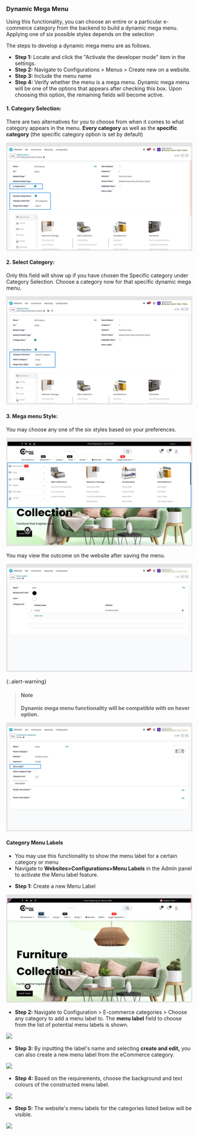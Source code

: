 
### Dynamic Mega Menu


Using this functionality, you can choose an entire or a particular e-commerce category from the backend to build a dynamic mega menu. Applying one of six possible styles depends on the selection


The steps to develop a dynamic mega menu are as follows.


* **Step 1:** Locate and click the "Activate the developer mode" item in the settings.
* **Step 2:** Navigate to Configurations > Menus > Create new on a website.
* **Step 3:** Include the menu name
* **Step 4:** Verify whether the menu is a mega menu. Dynamic mega menu will be one of the options that appears after checking this box. Upon choosing this option, the remaining fields will become active.

#### 1. Category Selection:
There are two alternatives for you to choose from when it comes to what category appears in the menu. **Every category** as well as the **specific category** (the specific category option is set by default)



![](./images/dmm1.png)

#### 2. Select Category:
Only this field will show up if you have chosen the Specific category under Category Selection. Choose a category now for that specific dynamic mega menu.

![](./images/dmm2.png)


#### 3. Mega menu Style:
You may choose any one of the six styles based on your preferences. 

![](./images/dmm3.png)

You may view the outcome on the website after saving the menu.

![](./images/dmm4.png)

{:.alert-warning}
>#### Note
> **Dynamic mega menu functionality will be compatible with on hover option.**
>

![](./images/dmm5.png)

#### Category Menu Labels

 - You may use this functionality to show the menu label for a certain category or menu
 - Navigate to **Websites>Configurations>Menu Labels** in the Admin panel to activate the Menu label feature.



* **Step 1:** Create a new Menu Label

![](./images/dmm6.png)

* **Step 2:** Navigate to Configuration > E-commerce categories > Choose any category to add a menu label to. The **menu label** field to choose from the list of potential menu labels is shown.


![](./images/dmm7.png)

* **Step 3:** By inputting the label's name and selecting **create and edit,** you can also create a new menu label from the eCommerce category.


![](./images/dmm8.png)

* **Step 4:** Based on the requirements, choose the background and text colours of the constructed menu label.

![](./images/dmm9.png)

* **Step 5:** The website's menu labels for the categories listed below will be visible.

![](./images/dmm10.png)